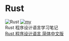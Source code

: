 # Rust
![Rust](https://img.shields.io/badge/Language:-Rust-red.svg)    [![my](https://img.shields.io/badge/web-muqingcloud.space-blue.svg)](https://muqingcloud.space/)<br/>
Rust 程序设计语言学习笔记<br/>[Rust 程序设计语言 简体中文版](https://kaisery.github.io/trpl-zh-cn/title-page.html)